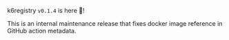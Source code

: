 k6registry `v0.1.4` is here 🎉!

This is an internal maintenance release that fixes docker image reference in GitHub action metadata.

